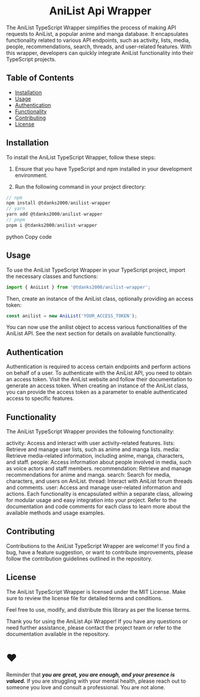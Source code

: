 <h1 align="center">
  AniList Api Wrapper
</h1>

The AniList TypeScript Wrapper simplifies the process of making API requests to AniList, a popular anime and manga database. It encapsulates functionality related to various API endpoints, such as activity, lists, media, people, recommendations, search, threads, and user-related features. With this wrapper, developers can quickly integrate AniList functionality into their TypeScript projects.

## Table of Contents

- [Installation](#installation)
- [Usage](#usage)
- [Authentication](#authentication)
- [Functionality](#functionality)
- [Contributing](#contributing)
- [License](#license)


## Installation

To install the AniList TypeScript Wrapper, follow these steps:

1. Ensure that you have TypeScript and npm installed in your development environment.

2. Run the following command in your project directory:

```typescript
// npm
npm install @tdanks2000/anilist-wrapper
// yarn
yarn add @tdanks2000/anilist-wrapper
// pnpm
pnpm i @tdanks2000/anilist-wrapper
```

python
Copy code

## Usage

To use the AniList TypeScript Wrapper in your TypeScript project, import the necessary classes and functions:

```typescript
import { AniList } from '@tdanks2000/anilist-wrapper';
```

Then, create an instance of the AniList class, optionally providing an access token:

```typescript
const anilist = new AniList('YOUR_ACCESS_TOKEN');
```

You can now use the anilist object to access various functionalities of the AniList API. See the next section for details on available functionality.

## Authentication
Authentication is required to access certain endpoints and perform actions on behalf of a user. To authenticate with the AniList API, you need to obtain an access token. Visit the AniList website and follow their documentation to generate an access token. When creating an instance of the AniList class, you can provide the access token as a parameter to enable authenticated access to specific features.

## Functionality
The AniList TypeScript Wrapper provides the following functionality:

activity: Access and interact with user activity-related features.
lists: Retrieve and manage user lists, such as anime and manga lists.
media: Retrieve media-related information, including anime, manga, characters, and staff.
people: Access information about people involved in media, such as voice actors and staff members.
recommendation: Retrieve and manage recommendations for anime and manga.
search: Search for media, characters, and users on AniList.
thread: Interact with AniList forum threads and comments.
user: Access and manage user-related information and actions.
Each functionality is encapsulated within a separate class, allowing for modular usage and easy integration into your project. Refer to the documentation and code comments for each class to learn more about the available methods and usage examples.

## Contributing
Contributions to the AniList TypeScript Wrapper are welcome! If you find a bug, have a feature suggestion, or want to contribute improvements, please follow the contribution guidelines outlined in the repository.

## License
The AniList TypeScript Wrapper is licensed under the MIT License. Make sure to review the license file for detailed terms and conditions.

Feel free to use, modify, and distribute this library as per the license terms.

Thank you for using the AniList Api Wrapper! If you have any questions or need further assistance, please contact the project team or refer to the documentation available in the repository.

# ❤️

Reminder that <strong><i>you are great, you are enough, and your presence is valued.</i></strong> If you are struggling with your mental health, please reach out to someone you love and consult a professional. You are not alone.

